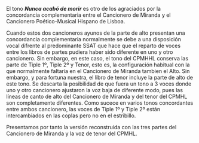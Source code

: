 El tono ***Nunca acabó de morir*** es otro de los agraciados por la concordancia complementaria entre el Cancionero de Miranda y el Cancionero Poético-Musical Hispano de Lisboa. 

Cuando estos dos cancioneros ayunos de la parte de alto presentan una concordancia complementaria normalmente se debe a una disposición vocal difrente al predominante SSAT que hace que el reparto de voces entre los libros de partes pudiera haber sido diferente en uno y otro cancionero. Sin embargo, en este caso, el tono del CPMHHL conserva las parte de Tiple 1º, Tiple 2º y Tenor, esto es, la configuración habitual con la que normalmente faltaría en el Cancionero de Miranda tambien el Alto. Sin embargo, y para fortuna nuestra, el libro de tenor incluye la parte de alto de este tono. Se descarta la posibilidad de que fuera un tono a 3 voces donde uno y otro cancionero ajustaron la voz baja de diferente modo, pues las líneas de canto de alto del Cancionero de Miranda y del tenor del CPMHL son completamente diferentes. Como sucece en varios tonos concordantes entre ambos cancionero, las voces de Tiple 1º y Tiple 2º están intercambiados en las coplas pero no en el estribillo.

Presentamos por tanto la versión reconstruida con las tres partes del Cancionero de Miranda y la voz de tenor del CPMHL.

